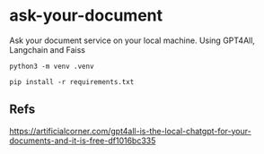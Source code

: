 # ask-your-document
Ask your document service on your local machine. Using GPT4All, Langchain and Faiss

```
python3 -m venv .venv

pip install -r requirements.txt

```

## Refs
https://artificialcorner.com/gpt4all-is-the-local-chatgpt-for-your-documents-and-it-is-free-df1016bc335
